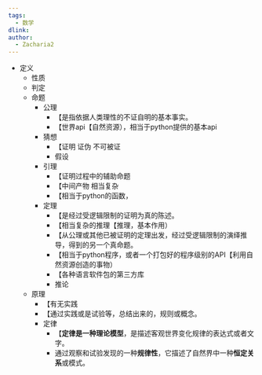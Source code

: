 ```yaml
---
tags:
  - 数学
dlink: 
author:
  - Zacharia2
---
```

- 定义
	- 性质
	- 判定
	- 命题
		- 公理
			- 【是指依据人类理性的不证自明的基本事实。
			- 【世界api【自然资源），相当于python提供的基本api
		- 猜想  
			- 【证明 证伪 不可被证
			- 假设
		- 引理  
			- 【证明过程中的辅助命题
			- 【中间产物 相当复杂
			- 【相当于python的函数，
		- 定理 
			- 【是经过受逻辑限制的证明为真的陈述。
			- 【相当复杂的推理【推理，基本作用）
			- 【从公理或其他已被证明的定理出发，经过受逻辑限制的演绎推导，得到的另一个真命题。
			- 【相当于python程序，或者一个打包好的程序级别的API【利用自然资源创造的事物）
			- 【各种语言软件包的第三方库
			- 推论  
	- 原理
		- 【有无实践
		- 【通过实践或是试验等，总结出来的，规则或概念。
		- 定律
			- 【**定律是一种理论模型**，是描述客观世界变化规律的表达式或者文字。
			- 通过观察和试验发现的一种**规律性**，它描述了自然界中一种**恒定关系**或模式。
